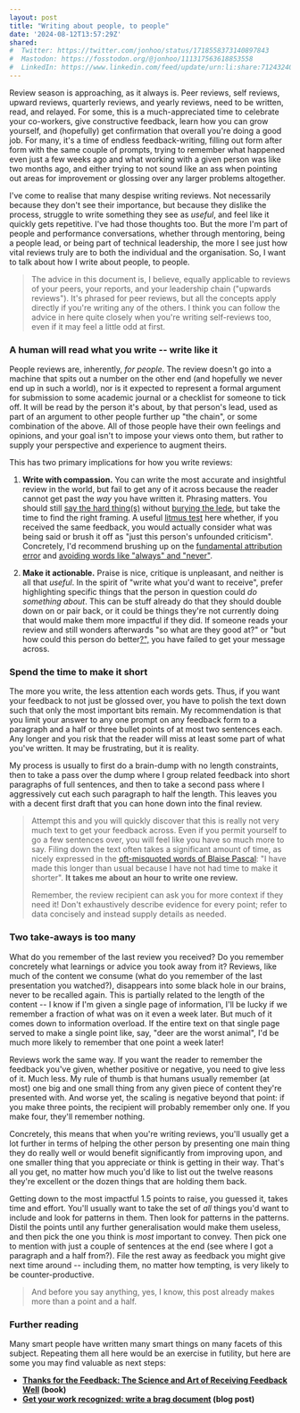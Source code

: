 ```yaml
---
layout: post
title: "Writing about people, to people"
date: '2024-08-12T13:57:29Z'
shared:
#  Twitter: https://twitter.com/jonhoo/status/1718558373140897843
#  Mastodon: https://fosstodon.org/@jonhoo/111317563618853558
#  LinkedIn: https://www.linkedin.com/feed/update/urn:li:share:7124324078546542592/
---
```


Review season is approaching, as it always is. Peer reviews, self
reviews, upward reviews, quarterly reviews, and yearly reviews, need to
be written, read, and relayed. For some, this is a much-appreciated time
to celebrate your co-workers, give constructive feedback, learn how you
can grow yourself, and (hopefully) get confirmation that overall you're
doing a good job. For many, it's a time of endless feedback-writing,
filling out form after form with the same couple of prompts, trying to
remember what happened even just a few weeks ago and what working with a
given person was like two months ago, and either trying to not sound
like an ass when pointing out areas for improvement or glossing over any
larger problems altogether.

I've come to realise that many despise writing reviews. Not necessarily
because they don't see their importance, but because they dislike the
process, struggle to write something they see as *useful*, and feel like
it quickly gets repetitive. I've had those thoughts too. But the more
I'm part of people and performance conversations, whether through
mentoring, being a people lead, or being part of technical leadership,
the more I see just how vital reviews truly are to both the individual
and the organisation. So, I want to talk about how I write about people,
to people.

> The advice in this document is, I believe, equally applicable to
> reviews of your peers, your reports, and your leadership chain
> ("upwards reviews"). It's phrased for peer reviews, but all the
> concepts apply directly if you're writing any of the others. I think
> you can follow the advice in here quite closely when you're writing
> self-reviews too, even if it may feel a little odd at first.

### A human will read what you write -- write like it

People reviews are, inherently, *for people*. The review doesn't go into
a machine that spits out a number on the other end (and hopefully we
never end up in such a world), nor is it expected to represent a formal
argument for submission to some academic journal or a checklist for
someone to tick off. It will be read by the person it's about, by that
person's lead, used as part of an argument to other people further up
"the chain", or some combination of the above. All of those people have
their own feelings and opinions, and your goal isn't to impose your
views onto them, but rather to supply your perspective and experience to
augment theirs.

This has two primary implications for how you write reviews:

1.  **Write with compassion.** You can write the most accurate and
    insightful review in the world, but fail to get any of it across
    because the reader cannot get past the *way* you have written it.
    Phrasing matters. You should still [say the hard thing(s)] without
    [burying the lede], but take the time to find the right framing. A
    useful [litmus test] here whether, if you received the same
    feedback, you would actually consider what was being said or brush
    it off as "just this person's unfounded criticism". Concretely, I'd
    recommend brushing up on the [fundamental attribution error] and
    [avoiding words like "always" and "never"].

2.  **Make it actionable.** Praise is nice, critique is unpleasant, and
    neither is all that *useful*. In the spirit of "write what you'd
    want to receive", prefer highlighting specific things that the
    person in question could *do something about*. This can be stuff
    already do that they should double down on or pair back, or it could
    be things they're not currently doing that would make them more
    impactful if they did. If someone reads your review and still
    wonders afterwards "so what are they good at?" or "but how could
    this person do better[?",][hacker-style] you have failed to get your
    message across.

### Spend the time to make it short

The more you write, the less attention each words gets. Thus, if you
want your feedback to not just be glossed over, you have to polish the
text down such that only the most important bits remain. My
recommendation is that you limit your answer to any one prompt on any
feedback form to a paragraph and a half or three bullet points of at
most two sentences each. Any longer and you risk that the reader will
miss at least some part of what you've written. It may be frustrating,
but it is reality.

My process is usually to first do a brain-dump with no length
constraints, then to take a pass over the dump where I group related
feedback into short paragraphs of full sentences, and then to take a
second pass where I aggressively cut each such paragraph to half the
length. This leaves you with a decent first draft that you can hone down
into the final review.

> Attempt this and you will quickly discover that this is really not
> very much text to get your feedback across. Even if you permit
> yourself to go a few sentences over, you will feel like you have so
> much more to say. Filing down the text often takes a significant
> amount of time, as nicely expressed in the [oft-misquoted words of
> Blaise Pascal]: "I have made this longer than usual because I have not
> had time to make it shorter". **It takes me about an hour to write one
> review.**
>
> Remember, the review recipient can ask you for more context if they
> need it! Don't exhaustively describe evidence for every point; refer
> to data concisely and instead supply details as needed.

### Two take-aways is too many

What do you remember of the last review you received? Do you remember
concretely what learnings or advice you took away from it? Reviews, like
much of the content we consume (what do you remember of the last
presentation you watched?), disappears into some black hole in our
brains, never to be recalled again. This is partially related to the
length of the content -- I know if I'm given a single page of
information, I'll be lucky if we remember a fraction of what was on it
even a week later. But much of it comes down to information overload. If
the entire text on that single page served to make a single point like,
say, "deer are the worst animal", I'd be much more likely to remember
that one point a week later!

Reviews work the same way. If you want the reader to remember the
feedback you've given, whether positive or negative, you need to give
less of it. Much less. My rule of thumb is that humans usually remember
(at most) one big and one small thing from any given piece of content
they're presented with. And worse yet, the scaling is negative beyond
that point: if you make three points, the recipient will probably
remember only one. If you make four, they'll remember nothing.

Concretely, this means that when you're writing reviews, you'll usually
get a lot further in terms of helping the other person by presenting one
main thing they do really well or would benefit significantly from
improving upon, and one smaller thing that you appreciate or think is
getting in their way. That's all you get, no matter how much you'd like
to list out the twelve reasons they're excellent or the dozen things
that are holding them back.

Getting down to the most impactful 1.5 points to raise, you guessed it,
takes time and effort. You'll usually want to take the set of *all*
things you'd want to include and look for patterns in them. Then look
for patterns in the patterns. Distil the points until any further
generalisation would make them useless, and then pick the one you think
is *most* important to convey. Then pick one to mention with just a
couple of sentences at the end (see where I got a paragraph and a half
from?). File the rest away as feedback you might give next time around
-- including them, no matter how tempting, is very likely to be
counter-productive.

> And before you say anything, yes, I know, this post already makes more
> than a point and a half.

### Further reading

Many smart people have written many smart things on many facets of this
subject. Repeating them all here would be an exercise in futility, but
here are some you may find valuable as next steps:

- **[Thanks for the Feedback: The Science and Art of Receiving Feedback Well](https://www.goodreads.com/book/show/18114120-thanks-for-the-feedback) (book)**
- **[Get your work recognized: write a brag document](https://jvns.ca/blog/brag-documents/) (blog post)**

[say the hard thing(s)]: https://randsinrepose.com/archives/say-the-hard-thing/
[burying the lede]: https://www.merriam-webster.com/wordplay/bury-the-lede-versus-lead
[litmus test]: https://en.wikipedia.org/wiki/Litmus_test_(politics)
[fundamental attribution error]: https://en.wikipedia.org/wiki/Fundamental_attribution_error
[avoiding words like "always" and "never"]: https://www.psychologytoday.com/us/blog/evolution-the-self/202011/don-t-debate-your-partner-s-always-and-never-statements
[hacker-style]: http://www.catb.org/~esr/jargon/html/writing-style.html
[oft-misquoted words of Blaise Pascal]: https://quoteinvestigator.com/2012/04/28/shorter-letter/
[Thanks for the Feedback: The Science and Art of Receiving Feedback Well]: https://www.goodreads.com/book/show/18114120-thanks-for-the-feedback
[Get your work recognized: write a brag document]: https://jvns.ca/blog/brag-documents/

